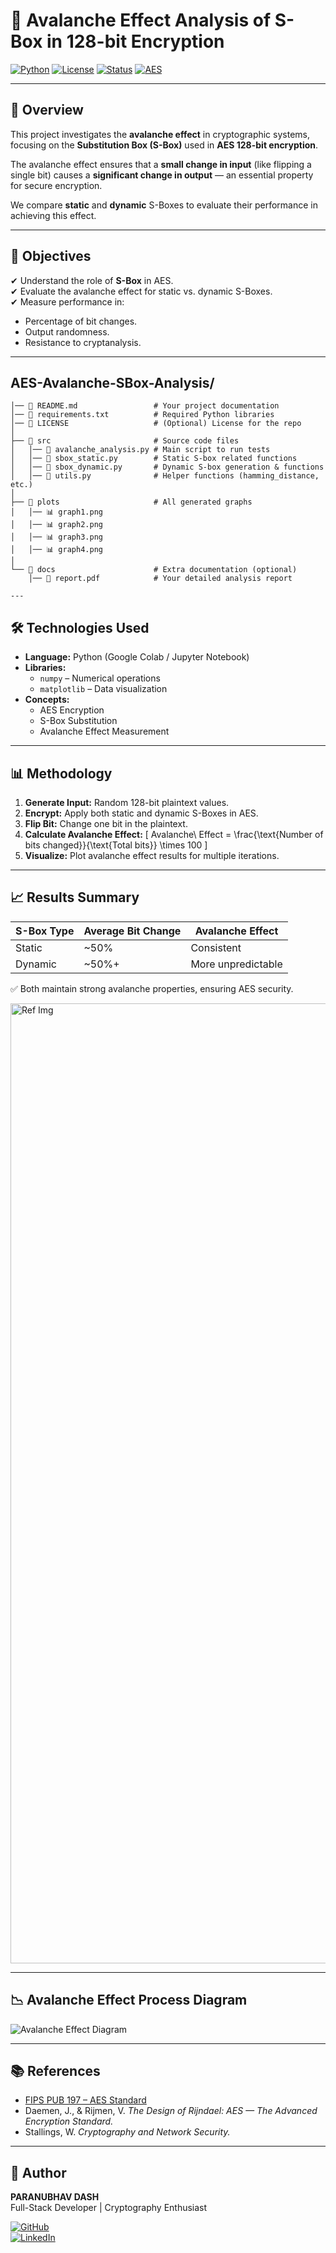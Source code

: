 # 🔐 Avalanche Effect Analysis of S-Box in 128-bit Encryption

[![Python](https://img.shields.io/badge/Python-3.9%2B-blue.svg?logo=python&logoColor=white)](https://www.python.org/)
[![License](https://img.shields.io/badge/License-MIT-green.svg)](LICENSE)
[![Status](https://img.shields.io/badge/Status-Completed-brightgreen)]()
[![AES](https://img.shields.io/badge/Crypto-AES%20128--bit-orange.svg)]()

---

## 📌 Overview
This project investigates the **avalanche effect** in cryptographic systems, focusing on the **Substitution Box (S-Box)** used in **AES 128-bit encryption**.

The avalanche effect ensures that a **small change in input** (like flipping a single bit) causes a **significant change in output** — an essential property for secure encryption.  

We compare **static** and **dynamic** S-Boxes to evaluate their performance in achieving this effect.

---

## 🎯 Objectives
✔ Understand the role of **S-Box** in AES.  
✔ Evaluate the avalanche effect for static vs. dynamic S-Boxes.  
✔ Measure performance in:
- Percentage of bit changes.
- Output randomness.
- Resistance to cryptanalysis.

---

## AES-Avalanche-SBox-Analysis/
```
│── 📄 README.md                 # Your project documentation
│── 📄 requirements.txt          # Required Python libraries
│── 📄 LICENSE                   # (Optional) License for the repo
│
├── 📁 src                       # Source code files
│   │── 📄 avalanche_analysis.py # Main script to run tests
│   │── 📄 sbox_static.py        # Static S-box related functions
│   │── 📄 sbox_dynamic.py       # Dynamic S-box generation & functions
│   │── 📄 utils.py              # Helper functions (hamming_distance, etc.)
│
├── 📁 plots                     # All generated graphs
│   │── 📊 graph1.png
│   │── 📊 graph2.png
│   │── 📊 graph3.png
│   │── 📊 graph4.png
│
└── 📁 docs                      # Extra documentation (optional)
    │── 📄 report.pdf            # Your detailed analysis report

---
```

## 🛠️ Technologies Used
- **Language:** Python (Google Colab / Jupyter Notebook)
- **Libraries:**
  - `numpy` – Numerical operations
  - `matplotlib` – Data visualization
- **Concepts:**
  - AES Encryption
  - S-Box Substitution
  - Avalanche Effect Measurement

---

## 📊 Methodology
1. **Generate Input:** Random 128-bit plaintext values.
2. **Encrypt:** Apply both static and dynamic S-Boxes in AES.
3. **Flip Bit:** Change one bit in the plaintext.
4. **Calculate Avalanche Effect:**
   \[
   Avalanche\ Effect = \frac{\text{Number of bits changed}}{\text{Total bits}} \times 100
   \]
5. **Visualize:** Plot avalanche effect results for multiple iterations.

---

## 📈 Results Summary
| S-Box Type  | Average Bit Change | Avalanche Effect |
|-------------|-------------------|------------------|
| Static      | ~50%               | Consistent       |
| Dynamic     | ~50%+              | More unpredictable |

✅ Both maintain strong avalanche properties, ensuring AES security.


<img width="1024" height="1536" alt="Ref Img" src="https://github.com/user-attachments/assets/6fb1056a-2ec7-4609-bb42-e6b3b1538add" />

---

## 📉 Avalanche Effect Process Diagram

![Avalanche Effect Diagram](https://raw.githubusercontent.com/Paranubhav-20/AES-Avalanche-SBox-Analysis/main/plots/avalanche_diagram.png)

---

## 📚 References
- [FIPS PUB 197 – AES Standard](https://nvlpubs.nist.gov/nistpubs/FIPS/NIST.FIPS.197.pdf)
- Daemen, J., & Rijmen, V. *The Design of Rijndael: AES — The Advanced Encryption Standard.*
- Stallings, W. *Cryptography and Network Security.*

---

## 👤 Author
**PARANUBHAV DASH**  
Full-Stack Developer | Cryptography Enthusiast  

[![GitHub](https://img.shields.io/badge/GitHub-Profile-black?logo=github)](https://github.com/Paranubhav-20)  
[![LinkedIn](https://img.shields.io/badge/LinkedIn-Connect-blue?logo=linkedin)](https://www.linkedin.com/in/paranubhav26/)
